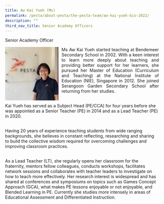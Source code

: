 ```yaml
---
title: Aw Kai Yueh (Ms)
permalink: /pesta/about-pesta/the-pesta-team/aw-kai-yueh-bio-2022/
description: ""
third_nav_title: Senior Academy Officers
---
```

Senior Academy Officer

<p style="float:left; margin: 0 10px 0px 0">
<img src="/images/whatsapp-image-2022-07-14-at-9-31-52-am.jpeg" alt="Talent Development" style="width:175px" /></p>
<p style="text-align:justify">
Ms Aw Kai Yueh started teaching at Bendemeer Secondary School in 2002. With a keen interest to learn more deeply about teaching and providing better support for her learners, she pursued her Master of Education (Curriculum and Teaching) at the National Institute of Education (NIE), Singapore in 2012. She joined Serangoon Garden Secondary School after returning from her studies.<br><br>

Kai Yueh has served as a Subject Head (PE/CCA) for four years before she was appointed as a Senior Teacher (PE) in 2014 and as a Lead Teacher (PE) in 2020.<br><br>

Having 20 years of experience teaching students from wide ranging backgrounds, she believes in constant reflecting, researching and sharing to build the collective wisdom required for overcoming challenges and improving classroom practices.<br><br>

As a Lead Teacher (LT), she regularly opens her classroom for the fraternity, mentors fellow colleagues, conducts workshops, facilitates network sessions and collaborates with teacher leaders to investigate on how to teach more effectively. Her research interest is widespread and has shared at conferences and symposiums on topics such as Games Concept Approach (GCA), what makes PE lessons enjoyable or not enjoyable, and Blended Learning in PE. Currently she studies more intensely in areas of Educational Assessment and Differentiated Instruction.</p>